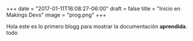 +++
date = "2017-01-11T16:08:27-06:00"
draft = false
title = "Inicio en Makings Devs"
image = "prog.png"
+++

Hola este es lo primero blogg para mostrar la documentaciòn **aprendida**. todo 